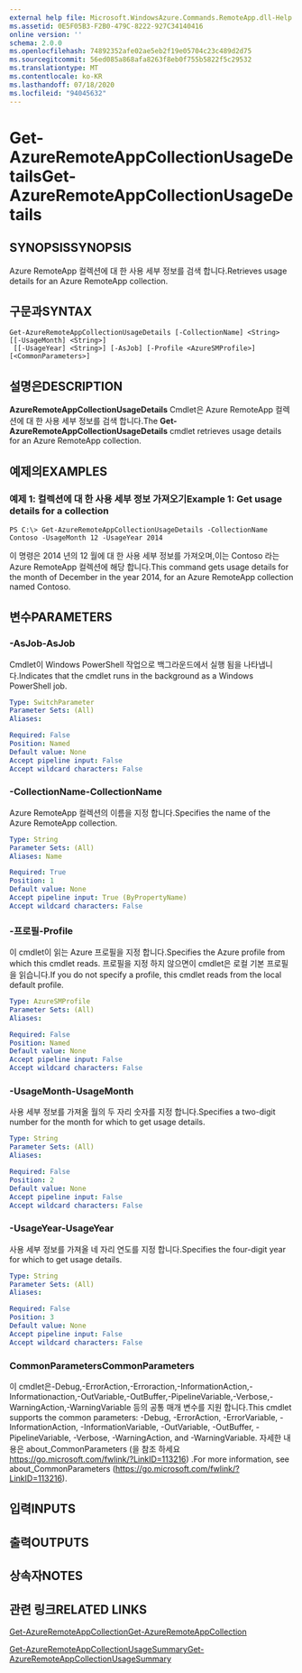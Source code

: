 ```yaml
---
external help file: Microsoft.WindowsAzure.Commands.RemoteApp.dll-Help.xml
ms.assetid: 0E5F05B3-F2B0-479C-8222-927C34140416
online version: ''
schema: 2.0.0
ms.openlocfilehash: 74892352afe02ae5eb2f19e05704c23c489d2d75
ms.sourcegitcommit: 56ed085a868afa8263f8eb0f755b5822f5c29532
ms.translationtype: MT
ms.contentlocale: ko-KR
ms.lasthandoff: 07/18/2020
ms.locfileid: "94045632"
---
```

# <span data-ttu-id="65e51-101">Get-AzureRemoteAppCollectionUsageDetails</span><span class="sxs-lookup"><span data-stu-id="65e51-101">Get-AzureRemoteAppCollectionUsageDetails</span></span>

## <span data-ttu-id="65e51-102">SYNOPSIS</span><span class="sxs-lookup"><span data-stu-id="65e51-102">SYNOPSIS</span></span>
<span data-ttu-id="65e51-103">Azure RemoteApp 컬렉션에 대 한 사용 세부 정보를 검색 합니다.</span><span class="sxs-lookup"><span data-stu-id="65e51-103">Retrieves usage details for an Azure RemoteApp collection.</span></span>

## <span data-ttu-id="65e51-104">구문과</span><span class="sxs-lookup"><span data-stu-id="65e51-104">SYNTAX</span></span>

```
Get-AzureRemoteAppCollectionUsageDetails [-CollectionName] <String> [[-UsageMonth] <String>]
 [[-UsageYear] <String>] [-AsJob] [-Profile <AzureSMProfile>] [<CommonParameters>]
```

## <span data-ttu-id="65e51-105">설명은</span><span class="sxs-lookup"><span data-stu-id="65e51-105">DESCRIPTION</span></span>
<span data-ttu-id="65e51-106">**AzureRemoteAppCollectionUsageDetails** Cmdlet은 Azure RemoteApp 컬렉션에 대 한 사용 세부 정보를 검색 합니다.</span><span class="sxs-lookup"><span data-stu-id="65e51-106">The **Get-AzureRemoteAppCollectionUsageDetails** cmdlet retrieves usage details for an Azure RemoteApp collection.</span></span>

## <span data-ttu-id="65e51-107">예제의</span><span class="sxs-lookup"><span data-stu-id="65e51-107">EXAMPLES</span></span>

### <span data-ttu-id="65e51-108">예제 1: 컬렉션에 대 한 사용 세부 정보 가져오기</span><span class="sxs-lookup"><span data-stu-id="65e51-108">Example 1: Get usage details for a collection</span></span>
```
PS C:\> Get-AzureRemoteAppCollectionUsageDetails -CollectionName Contoso -UsageMonth 12 -UsageYear 2014
```

<span data-ttu-id="65e51-109">이 명령은 2014 년의 12 월에 대 한 사용 세부 정보를 가져오며,이는 Contoso 라는 Azure RemoteApp 컬렉션에 해당 합니다.</span><span class="sxs-lookup"><span data-stu-id="65e51-109">This command gets usage details for the month of December in the year 2014, for an Azure RemoteApp collection named Contoso.</span></span>

## <span data-ttu-id="65e51-110">변수</span><span class="sxs-lookup"><span data-stu-id="65e51-110">PARAMETERS</span></span>

### <span data-ttu-id="65e51-111">-AsJob</span><span class="sxs-lookup"><span data-stu-id="65e51-111">-AsJob</span></span>
<span data-ttu-id="65e51-112">Cmdlet이 Windows PowerShell 작업으로 백그라운드에서 실행 됨을 나타냅니다.</span><span class="sxs-lookup"><span data-stu-id="65e51-112">Indicates that the cmdlet runs in the background as a Windows PowerShell job.</span></span>

```yaml
Type: SwitchParameter
Parameter Sets: (All)
Aliases: 

Required: False
Position: Named
Default value: None
Accept pipeline input: False
Accept wildcard characters: False
```

### <span data-ttu-id="65e51-113">-CollectionName</span><span class="sxs-lookup"><span data-stu-id="65e51-113">-CollectionName</span></span>
<span data-ttu-id="65e51-114">Azure RemoteApp 컬렉션의 이름을 지정 합니다.</span><span class="sxs-lookup"><span data-stu-id="65e51-114">Specifies the name of the Azure RemoteApp collection.</span></span>

```yaml
Type: String
Parameter Sets: (All)
Aliases: Name

Required: True
Position: 1
Default value: None
Accept pipeline input: True (ByPropertyName)
Accept wildcard characters: False
```

### <span data-ttu-id="65e51-115">-프로필</span><span class="sxs-lookup"><span data-stu-id="65e51-115">-Profile</span></span>
<span data-ttu-id="65e51-116">이 cmdlet이 읽는 Azure 프로필을 지정 합니다.</span><span class="sxs-lookup"><span data-stu-id="65e51-116">Specifies the Azure profile from which this cmdlet reads.</span></span>
<span data-ttu-id="65e51-117">프로필을 지정 하지 않으면이 cmdlet은 로컬 기본 프로필을 읽습니다.</span><span class="sxs-lookup"><span data-stu-id="65e51-117">If you do not specify a profile, this cmdlet reads from the local default profile.</span></span>

```yaml
Type: AzureSMProfile
Parameter Sets: (All)
Aliases: 

Required: False
Position: Named
Default value: None
Accept pipeline input: False
Accept wildcard characters: False
```

### <span data-ttu-id="65e51-118">-UsageMonth</span><span class="sxs-lookup"><span data-stu-id="65e51-118">-UsageMonth</span></span>
<span data-ttu-id="65e51-119">사용 세부 정보를 가져올 월의 두 자리 숫자를 지정 합니다.</span><span class="sxs-lookup"><span data-stu-id="65e51-119">Specifies a two-digit number for the month for which to get usage details.</span></span>

```yaml
Type: String
Parameter Sets: (All)
Aliases: 

Required: False
Position: 2
Default value: None
Accept pipeline input: False
Accept wildcard characters: False
```

### <span data-ttu-id="65e51-120">-UsageYear</span><span class="sxs-lookup"><span data-stu-id="65e51-120">-UsageYear</span></span>
<span data-ttu-id="65e51-121">사용 세부 정보를 가져올 네 자리 연도를 지정 합니다.</span><span class="sxs-lookup"><span data-stu-id="65e51-121">Specifies the four-digit year for which to get usage details.</span></span>

```yaml
Type: String
Parameter Sets: (All)
Aliases: 

Required: False
Position: 3
Default value: None
Accept pipeline input: False
Accept wildcard characters: False
```

### <span data-ttu-id="65e51-122">CommonParameters</span><span class="sxs-lookup"><span data-stu-id="65e51-122">CommonParameters</span></span>
<span data-ttu-id="65e51-123">이 cmdlet은-Debug,-ErrorAction,-Erroraction,-InformationAction,-Informationaction,-OutVariable,-OutBuffer,-PipelineVariable,-Verbose,-WarningAction,-WarningVariable 등의 공통 매개 변수를 지원 합니다.</span><span class="sxs-lookup"><span data-stu-id="65e51-123">This cmdlet supports the common parameters: -Debug, -ErrorAction, -ErrorVariable, -InformationAction, -InformationVariable, -OutVariable, -OutBuffer, -PipelineVariable, -Verbose, -WarningAction, and -WarningVariable.</span></span> <span data-ttu-id="65e51-124">자세한 내용은 about_CommonParameters (을 참조 하세요 https://go.microsoft.com/fwlink/?LinkID=113216) .</span><span class="sxs-lookup"><span data-stu-id="65e51-124">For more information, see about_CommonParameters (https://go.microsoft.com/fwlink/?LinkID=113216).</span></span>

## <span data-ttu-id="65e51-125">입력</span><span class="sxs-lookup"><span data-stu-id="65e51-125">INPUTS</span></span>

## <span data-ttu-id="65e51-126">출력</span><span class="sxs-lookup"><span data-stu-id="65e51-126">OUTPUTS</span></span>

## <span data-ttu-id="65e51-127">상속자</span><span class="sxs-lookup"><span data-stu-id="65e51-127">NOTES</span></span>

## <span data-ttu-id="65e51-128">관련 링크</span><span class="sxs-lookup"><span data-stu-id="65e51-128">RELATED LINKS</span></span>

[<span data-ttu-id="65e51-129">Get-AzureRemoteAppCollection</span><span class="sxs-lookup"><span data-stu-id="65e51-129">Get-AzureRemoteAppCollection</span></span>](./Get-AzureRemoteAppCollection.md)

[<span data-ttu-id="65e51-130">Get-AzureRemoteAppCollectionUsageSummary</span><span class="sxs-lookup"><span data-stu-id="65e51-130">Get-AzureRemoteAppCollectionUsageSummary</span></span>](./Get-AzureRemoteAppCollectionUsageSummary.md)


